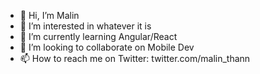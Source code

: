 - 👋 Hi, I’m Malin
- 👀 I’m interested in whatever it is
- 🌱 I’m currently learning Angular/React 
- 💞️ I’m looking to collaborate on Mobile Dev
- 📫 How to reach me on Twitter: twitter.com/malin_thann

<!---
malinthann/malinthann is a ✨ special ✨ repository because its `README.md` (this file) appears on your GitHub profile.
You can click the Preview link to take a look at your changes.
--->
